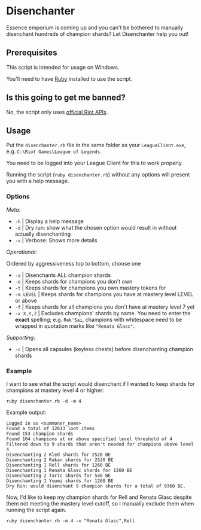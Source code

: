 # Disenchanter

Essence emporium is coming up and you can't be bothered to manually disenchant hundreds of champion shards? Let Disenchanter help you out!

## Prerequisites

This script is intended for usage on Windows.

You'll need to have [Ruby](https://www.ruby-lang.org/) installed to use the script.

## Is this going to get me banned?

No, the script only uses [official Riot APIs](https://developer.riotgames.com/docs/lol#league-client).

## Usage

Put the `disenchanter.rb` file in the same folder as your `LeagueClient.exe`, e.g. `C:\Riot Games\League of Legends`.

You need to be logged into your League Client for this to work properly.

Running the script (`ruby disenchanter.rb`) without any options will present you with a help message.

### Options

_Meta_:

- `-h` | Display a help message
- `-d` | Dry run: show what the chosen option would result in without actually disenchanting
- `-v` | Verbose: Shows more details

_Operational_:

Ordered by aggressiveness top to bottom, choose one

- `-a` | Disenchants ALL champion shards
- `-o` | Keeps shards for champions you don't own
- `-t` | Keeps shards for champions you own mastery tokens for
- `-m LEVEL` | Keeps shards for champions you have at mastery level LEVEL or above
- `-f` | Keeps shards for all champions you don't have at mastery level 7 yet
- `-x X,Y,Z` | Excludes champions' shards by name. You need to enter the **exact** spelling; e.g. `Rek'Sai`, champions with whitespace need to be wrapped in quotation marks like `"Renata Glasc"`.

_Supporting_:

- `-c` | Opens all capsules (keyless chests) before disenchanting champion shards

### Example

I want to see what the script would disenchant if I wanted to keep shards for champions at mastery level 4 or higher:

```
ruby disenchanter.rb -d -m 4
```

Example output:

```
Logged in as <summoner_name>
Found a total of 12613 loot items
Found 153 champion shards
Found 104 champions at or above specified level threshold of 4
Filtered down to 9 shards that aren't needed for champions above level 4
Disenchanting 2 Kled shards for 2520 BE
Disenchanting 2 Rakan shards for 2520 BE
Disenchanting 1 Rell shards for 1260 BE
Disenchanting 1 Renata Glasc shards for 1260 BE
Disenchanting 2 Taric shards for 540 BE
Disenchanting 1 Yuumi shards for 1260 BE
Dry Run: would disenchant 9 champion shards for a total of 9360 BE.
```

Now, I'd like to keep my champion shards for Rell and Renata Glasc despite them not meeting the mastery level cutoff, so I manually exclude them when running the script again.

```
ruby disenchanter.rb -m 4 -x "Renata Glasc",Rell
```
